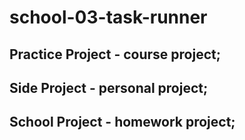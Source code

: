 # school-03-task-runner

## Practice Project - course project;
## Side Project - personal project;
## School Project - homework project;
